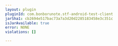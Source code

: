 ```yaml
---
layout: plugin
pluginId: com.bonborunote.stf-android-test-client
jarSha1: cb2694e517bac73a7a3d20d2285183458e3c351c
isJarAvailable: true
error: NONE
violations: []

---
```

